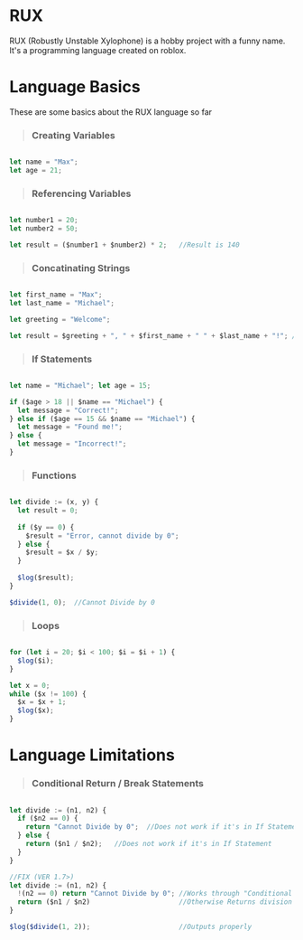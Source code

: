 # RUX
RUX (Robustly Unstable Xylophone) is a hobby project with a funny name. It's a programming language created on roblox.


# Language Basics
These are some basics about the RUX language so far

> ### Creating Variables

```js

let name = "Max";
let age = 21;

```


> ### Referencing Variables

```js

let number1 = 20;
let number2 = 50;

let result = ($number1 + $number2) * 2;   //Result is 140

```

> ### Concatinating Strings

```js

let first_name = "Max";
let last_name = "Michael";

let greeting = "Welcome";

let result = $greeting + ", " + $first_name + " " + $last_name + "!"; //Welcome, Max Michael!

```

> ### If Statements

```js

let name = "Michael"; let age = 15;

if ($age > 18 || $name == "Michael") {
  let message = "Correct!";
} else if ($age == 15 && $name == "Michael") {
  let message = "Found me!";
} else {
  let message = "Incorrect!";
}

```

> ### Functions

```js

let divide := (x, y) {
  let result = 0;
  
  if ($y == 0) {
    $result = "Error, cannot divide by 0";
  } else {
    $result = $x / $y;
  }
  
  $log($result);
}

$divide(1, 0);  //Cannot Divide by 0

```

> ### Loops

```js

for (let i = 20; $i < 100; $i = $i + 1) {
  $log($i);
}

let x = 0;
while ($x != 100) {
  $x = $x + 1;
  $log($x);
}

```


# Language Limitations

> ### Conditional Return / Break Statements

```js

let divide := (n1, n2) {
  if ($n2 == 0) {
    return "Cannot Divide by 0";  //Does not work if it's in If Statement
  } else {
    return ($n1 / $n2);   //Does not work if it's in If Statement
  }
}

//FIX (VER 1.7>)
let divide := (n1, n2) {
  !(n2 == 0) return "Cannot Divide by 0"; //Works through "Conditional Statement"
  return ($n1 / $n2)                      //Otherwise Returns division
}

$log($divide(1, 2));                      //Outputs properly

```
